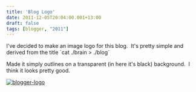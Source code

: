 ```yaml
---
title: 'Blog Logo'
date: 2011-12-05T20:04:00.001+13:00
draft: false
tags: [blogger, "2011"]
---
```


I've decided to make an image logo for this blog.  It's pretty simple and derived from the title \`cat ./brain > ./blog\`  
  
Made it simply outlines on a transparent (in here it's black) background.  I think it looks pretty good.  
  

[![blogger-logo](http://1.bp.blogspot.com/-TM62oQx1eJA/Ttxtkhqo5oI/AAAAAAAAANg/bD5eRjm1ryc/s1600/catbrainblog.png)](http://1.bp.blogspot.com/-TM62oQx1eJA/Ttxtkhqo5oI/AAAAAAAAANg/bD5eRjm1ryc/s1600/catbrainblog.png)

